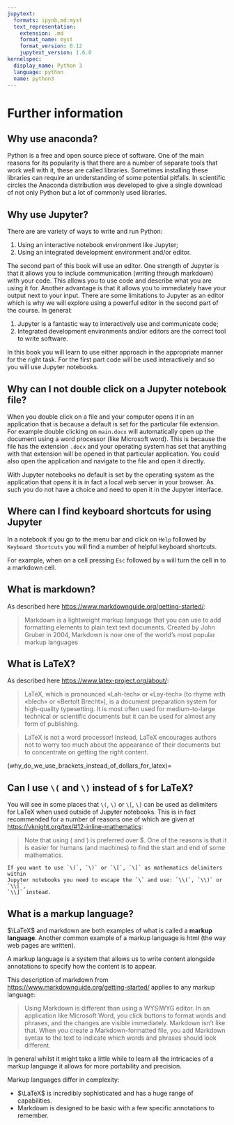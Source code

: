 ```yaml
---
jupytext:
  formats: ipynb,md:myst
  text_representation:
    extension: .md
    format_name: myst
    format_version: 0.12
    jupytext_version: 1.6.0
kernelspec:
  display_name: Python 3
  language: python
  name: python3
---
```


# Further information

## Why use anaconda?

Python is a free and open source piece of software. One of the main reasons for
its popularity is that there are a number of separate tools that work well with
it, these are called libraries. Sometimes installing these libraries can require
an understanding of some potential pitfalls. In scientific circles the Anaconda
distribution was developed to give a single download of not only Python but a
lot of commonly used libraries.

## Why use Jupyter?

There are are variety of ways to write and run Python:

1. Using an interactive notebook environment like Jupyter;
2. Using an integrated development environment and/or editor.

The second part of this book will use an editor.
One strength of Jupyter is that it allows you to include communication (writing
through markdown) with your code. This allows you to use code and describe what
you are using it for.
Another advantage is that it allows you to immediately have your output next to your input.
There are some limitations to Jupyter as an editor which is why we will explore
using a powerful editor in the second part of the course.
In general:

1. Jupyter is a fantastic way to interactively use and communicate code;
2. Integrated development environments and/or editors are the correct tool to
   write software.

In this book you will learn to use either approach in the appropriate manner
for the right task. For the first part code will be used interactively and so
you will use Jupyter notebooks.

## Why can I not double click on a Jupyter notebook file?

When you double click on a file and your computer opens it in an application
that is because a default is set for the particular file extension. For example
double clicking on `main.docx` will automatically open up the document using a
word processor (like Microsoft word). This is because the file has the extension
`.docx` and your operating system has set that anything with that extension will
be opened in that particular application. You could also open the
application and navigate to the file and open it directly.

With Jupyter notebooks no default is set by the operating system as the
application that opens it is in fact a local web server in your browser. As such
you do not have a choice and need to open it in the Jupyter interface.

## Where can I find keyboard shortcuts for using Jupyter

In a notebook if you go to the menu bar and click on `Help` followed by
`Keyboard Shortcuts` you will find a number of helpful keyboard shortcuts.

For example, when on a cell pressing `Esc` followed by `m` will turn the cell in
to a markdown cell.

## What is markdown?

As described here <https://www.markdownguide.org/getting-started/>:

> Markdown is a lightweight markup language that you can use to add formatting
> elements to plain text text documents. Created by John Gruber in 2004,
> Markdown is now one of the world’s most popular markup languages

## What is LaTeX?

As described here <https://www.latex-project.org/about/>:

> LaTeX, which is pronounced «Lah-tech» or «Lay-tech» (to rhyme with «blech» or
> «Bertolt Brecht»), is a document preparation system for high-quality
> typesetting. It is most often used for medium-to-large technical or scientific
> documents but it can be used for almost any form of publishing.

> LaTeX is not a word processor! Instead, LaTeX encourages authors not to worry
> too much about the appearance of their documents but to concentrate on getting
> the right content.

(why_do_we_use_brackets_instead_of_dollars_for_latex)=

## Can I use `\(` and `\)` instead of `$` for LaTeX?

You will see in some places that `\(`, `\)` or `\[`, `\]` can be used as
delimiters for LaTeX when used outside of Jupyter notebooks. This is in fact
recommended for a number of reasons one of which are given at
<https://vknight.org/tex/#12-inline-mathematics>:

> Note that using \( and \) is preferred over \$. One of the reasons is that it
> is easier for humans (and machines) to find the start and end of some
> mathematics.

```{warning}
If you want to use `\(`, `\)` or `\[`, `\]` as mathematics delimiters within
Jupyter notebooks you need to escape the `\` and use: `\\(`, `\\)` or `\\[`,
`\\]` instead.
```

## What is a markup language?

$\LaTeX$ and markdown are both examples of what is called a **markup language**.
Another common example of a markup language is html (the way web pages are
written).

A markup language is a system that allows us to write content alongside
annotations to specify how the content is to appear.

This description of markdown from
<https://www.markdownguide.org/getting-started/> applies
to any markup language:

> Using Markdown is different than using a WYSIWYG editor. In an application
> like Microsoft Word, you click buttons to format words and phrases, and the
> changes are visible immediately. Markdown isn’t like that. When you create a
> Markdown-formatted file, you add Markdown syntax to the text to indicate which
> words and phrases should look different.

In general whilst it might take a little while to learn all the intricacies of a
markup language it allows for more portability and precision.

Markup languages differ in complexity:

- $\LaTeX$ is incredibly sophisticated and has a huge range of capabilities.
- Markdown is designed to be basic with a few specific annotations to remember.
